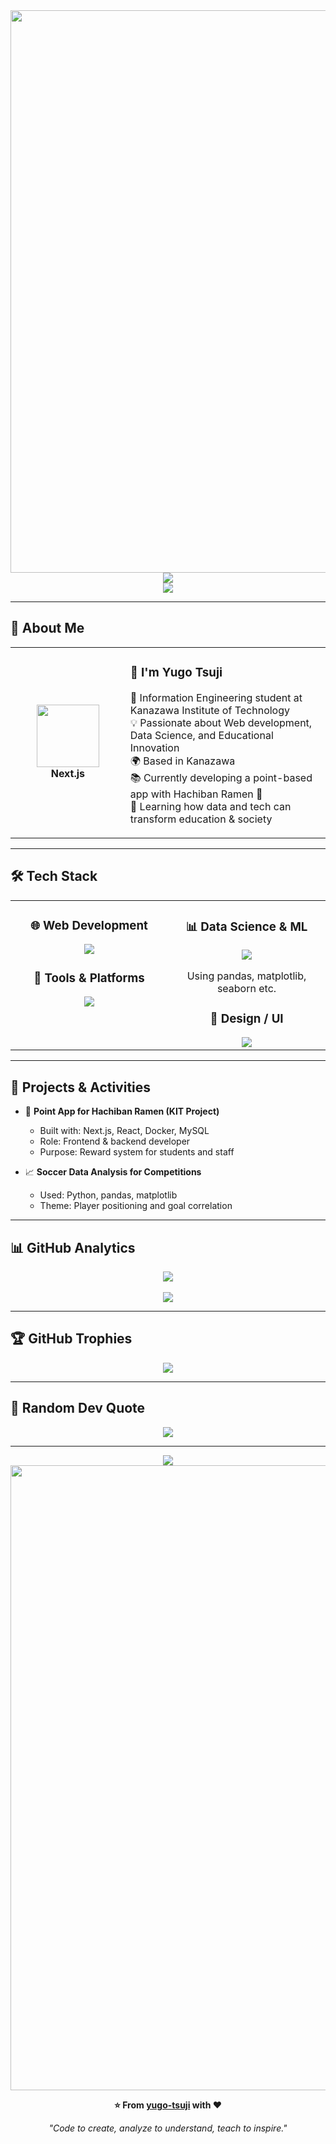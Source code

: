 <div align="center">
  <img src="https://user-images.githubusercontent.com/74038190/212284100-561aa473-3905-4a80-b561-0d28506553ee.gif" width="900">
</div>

<div align="center">
  <img src="https://capsule-render.vercel.app/api?type=waving&color=gradient&customColorList=0,2,2,5,30&height=150&section=header&animation=twinkling" />
</div>

<div align="center">
  <img src="https://readme-typing-svg.herokuapp.com?font=Fira+Code&size=30&duration=3000&pause=2000&color=89F2FF&center=true&vCenter=true&width=700&lines=Hi+there!+I'm+Yugo+Tsuji+%F0%9F%91%8B;Web+Developer+%7C+Data+Scientist+%7C+Innovator;Exploring+Tech+to+Solve+Real+World+Problems;Student+%7C+Educator+in+the+making" />
</div>

---

## 🌟 About Me

<div align="center">

<table>
<tr>
<td width="200" align="center">
<img src="https://skillicons.dev/icons?i=nextjs" width="100" height="100" />
<br><strong>Next.js</strong>
</td>
<td width="400" align="left">

### 👋 I'm Yugo Tsuji
🚀 Information Engineering student at Kanazawa Institute of Technology  
💡 Passionate about Web development, Data Science, and Educational Innovation  
🌍 Based in Kanazawa  
📚 Currently developing a point-based app with Hachiban Ramen 🍜  
🧠 Learning how data and tech can transform education & society

</td>
</tr>
</table>

</div>

---

## 🛠️ Tech Stack

<table align="center">
<tr>
<td width="50%" align="center" valign="top">

### 🌐 Web Development
<img src="https://skillicons.dev/icons?i=nextjs,react,js,ts,html,css" />

### 🔧 Tools & Platforms
<img src="https://skillicons.dev/icons?i=vscode,github,docker,vercel" />

</td>
<td width="50%" align="center" valign="top">

### 📊 Data Science & ML
<img src="https://skillicons.dev/icons?i=python,sqlite,mysql" />
<p>Using pandas, matplotlib, seaborn etc.</p>

### 🎨 Design / UI
<img src="https://skillicons.dev/icons?i=figma" />
</td>
</tr>
</table>

---

## 🚀 Projects & Activities

- 🍜 **Point App for Hachiban Ramen (KIT Project)**  
  - Built with: Next.js, React, Docker, MySQL  
  - Role: Frontend & backend developer  
  - Purpose: Reward system for students and staff

- 📈 **Soccer Data Analysis for Competitions**  
  - Used: Python, pandas, matplotlib  
  - Theme: Player positioning and goal correlation  
---

## 📊 GitHub Analytics

<div align="center">
  <img src="https://github-readme-streak-stats.herokuapp.com/?user=user&theme=transparent&border_radius=10" />
  <br><br>
  <img src="https://github-readme-activity-graph.vercel.app/graph?username=user&custom_title=My%20GitHub%20Activity&bg_color=0d1117&color=58a6ff&line=58a6ff&point=58a6ff&area=true&hide_border=true" />
</div>

---

## 🏆 GitHub Trophies

<div align="center">
  <img src="https://github-profile-trophy.vercel.app/?username=user&theme=transparent&no-frame=true&column=7&rank=SECRET,SSS,SS,S,AAA,AA,A,B,C&title=Commits,Repositories,Followers" />
</div>

---

## 💬 Random Dev Quote

<div align="center">
  <img src="https://quotes-github-readme.vercel.app/api?type=horizontal&theme=transparent" />
</div>

---

<div align="center">
  <img src="https://capsule-render.vercel.app/api?type=waving&color=gradient&customColorList=0,2,2,5,30&height=120&section=footer&animation=twinkling" />
</div>

<div align="center">
  <img src="https://user-images.githubusercontent.com/74038190/212284115-f47cd8ff-2ffb-4b04-b5bf-4d1c14c0247f.gif" width="1000">

  **⭐ From [yugo-tsuji](https://github.com/user) with ❤️**

  _"Code to create, analyze to understand, teach to inspire."_
</div>
